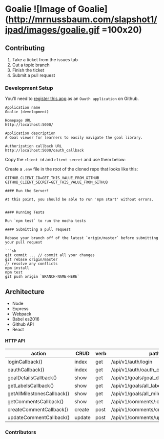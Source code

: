 # Goalie ![Image of Goalie](http://mrnussbaum.com/slapshot1/ipad/images/goalie.gif =100x20)

## Contributing

1. Take a ticket from the issues tab
2. Cut a topic branch
3. Finish the ticket
4. Submit a pull request

### Development Setup

You'll need to
[register this app](https://github.com/settings/applications/new)
as an `Oauth application` on Github.

```
Application name
Goalie (development)

Homepage URL
http://localhost:5000/

Application description
A Goal viewer for learners to easily navigate the goal library.

Authorization callback URL
http://localhost:5000/oauth_callback
```

Copy the `client id` and `client secret` and use them below:

Create a `.env` file in the root of the cloned repo that looks like this:
```
GITHUB_CLIENT_ID=GET_THIS_VALUE_FROM_GITHUB
GITHUB_CLIENT_SECRET=GET_THIS_VALUE_FROM_GITHUB
```

```
#### Run the Server!

At this point, you should be able to run 'npm start' without errors.


#### Running Tests

Run `npm test` to run the mocha tests

#### Submitting a pull request

Rebase your branch off of the latest `origin/master` before submitting your pull request

```sh
git commit ... // commit all your changes
git rebase origin/master
// resolve any conflicts
npm install
npm test
git push origin `BRANCH-NAME-HERE`
```

## Architecture

- Node
- Express
- Webpack
- Babel es2016
- Github API
- React


#### HTTP API

| action                     | CRUD   | verb | path                             |
| -------------------------- | ------ | ---- | ---------------------------------|
| loginCallback()            | index  | get  | /api/v1/auth/login               |
| oauthCallback()            | index  | get  | /api/v1/auth/oauth_callback      |
| goalDetailsCallback()      | show   | get  | /api/v1/goals/goal_details       |
| getLabelsCallback()        | show   | get  | /api/v1/goals/all_labels         |
| getAllMilestonesCallback() | show   | get  | /api/v1/goals/all_milestones     |
| getCommentsCallback()      | show   | get  | /api/v1/comments/:comment_number |
| createCommentCallback()    | create | post | /api/v1/comments/create_comment  |
| updateCommentCallback()    | update | post | /api/v1/comments/update_comment  |

### Contributors
